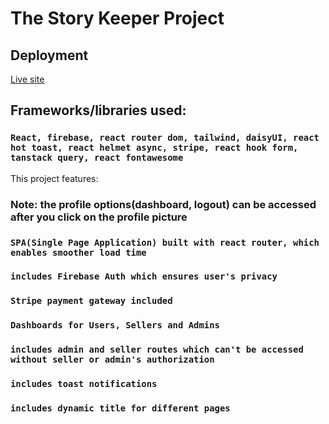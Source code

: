 # The Story Keeper Project

## Deployment

[Live site](https://the-story-keeper.web.app/)

## Frameworks/libraries used:

### `React, firebase, react router dom, tailwind, daisyUI, react hot toast, react helmet async, stripe, react hook form, tanstack query, react fontawesome`

This project features:

### Note: the profile options(dashboard, logout) can be accessed after you click on the profile picture

### `SPA(Single Page Application) built with react router, which enables smoother load time`

### `includes Firebase Auth which ensures user's privacy`

### `Stripe payment gateway included`

### `Dashboards for Users, Sellers and Admins`

### `includes admin and seller routes which can't be accessed without seller or admin's authorization`

### `includes toast notifications`

### `includes dynamic title for different pages`




